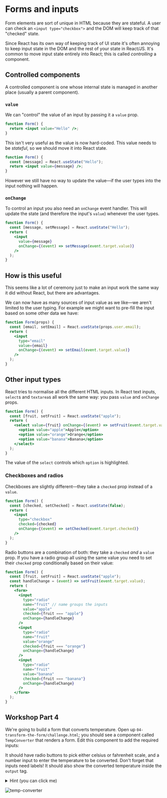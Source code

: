 # Forms and inputs

Form elements are sort of unique in HTML because they are stateful. A user can check an `<input type="checkbox">` and the DOM will keep track of that "checked" state.

Since React has its own way of keeping track of UI state it's often annoying to keep input state in the DOM and the rest of your state in React/JS. It's common to move input state entirely into React; this is called _controlling_ a component.

## Controlled components

A controlled component is one whose internal state is managed in another place (usually a parent component).

### `value`

We can "control" the value of an input by passing it a `value` prop.

```jsx
function Form() {
  return <input value="Hello" />;
}
```

This isn't very useful as the value is now hard-coded. This value needs to be _stateful_, so we should move it into React state.

```jsx
function Form() {
  const [message] = React.useState("Hello");
  return <input value={message} />;
}
```

However we still have no way to update the value—if the user types into the input nothing will happen.

### `onChange`

To control an input you also need an `onChange` event handler. This will update the state (and therefore the input's `value`) whenever the user types.

```jsx
function Form() {
  const [message, setMessage] = React.useState("Hello");
  return (
    <input
      value={message}
      onChange={(event) => setMessage(event.target.value)}
    />
  );
}
```

## How is this useful

This seems like a lot of ceremony just to make an input work the same way it did without React, but there are advantages.

We can now have as many sources of input value as we like—we aren't limited to the user typing. For example we might want to pre-fill the input based on some other data we have:

```jsx
function Form(props) {
  const [email, setEmail] = React.useState(props.user.email);
  return (
    <input
      type="email"
      value={email}
      onChange={(event) => setEmail(event.target.value)}
    />
  );
}
```

## Other input types

React tries to normalise all the different HTML inputs. In React text inputs, `select`s and `textarea`s all work the same way: you pass `value` and `onChange` props.

```jsx
function Form() {
  const [fruit, setFruit] = React.useState("apple");
  return (
    <select value={fruit} onChange={(event) => setFruit(event.target.value)}>
      <option value="apple">Apple</option>
      <option value="orange">Orange</option>
      <option value="banana">Banana</option>
    </select>
  );
}
```

The value of the `select` controls which `option` is highlighted.

### Checkboxes and radios

Checkboxes are slightly different—they take a `checked` prop instead of a `value`.

```jsx
function Form() {
  const [checked, setChecked] = React.useState(false);
  return (
    <input
      type="checkbox"
      checked={checked}
      onChange={(event) => setChecked(event.target.checked)}
    />
  );
}
```

Radio buttons are a combination of both: they take a `checked` _and_ a `value` prop. If you have a radio group all using the same value you need to set their `checked` prop conditionally based on their value:

```jsx
function Form() {
  const [fruit, setFruit] = React.useState("apple");
  const handleChange = (event) => setFruit(event.target.value);
  return (
    <form>
      <input
        type="radio"
        name="fruit" // name groups the inputs
        value="apple"
        checked={fruit === "apple"}
        onChange={handleChange}
      />
      <input
        type="radio"
        name="fruit"
        value="orange"
        checked={fruit === "orange"}
        onChange={handleChange}
      />
      <input
        type="radio"
        name="fruit"
        value="banana"
        checked={fruit === "banana"}
        onChange={handleChange}
      />
    </form>
  );
}
```

## Workshop Part 4

We're going to build a form that converts temperature. Open up `04-transform-the-form/challenge.html`; you should see a component called `TempConverter` that renders a form. Edit this component to add the required inputs:

It should have radio buttons to pick either celsius or fahrenheit scale, and a number input to enter the temperature to be converted. Don't forget that inputs need labels! It should also show the converted temperature inside the `output` tag.

   <details>
   <summary>
   Hint (you can click me)
   </summary>

Here are helper functions to do the temperature conversion:

```js
const celsiusToFahrenheit = (c) => Math.round((c * 9) / 5 + 32);
const fahrenheitToCelsius = (f) => Math.round(((f - 32) * 5) / 9);
```

   </details>

![temp-converter](https://user-images.githubusercontent.com/9408641/58381233-927bbd80-7fb2-11e9-8ea5-fd35972da658.gif)

